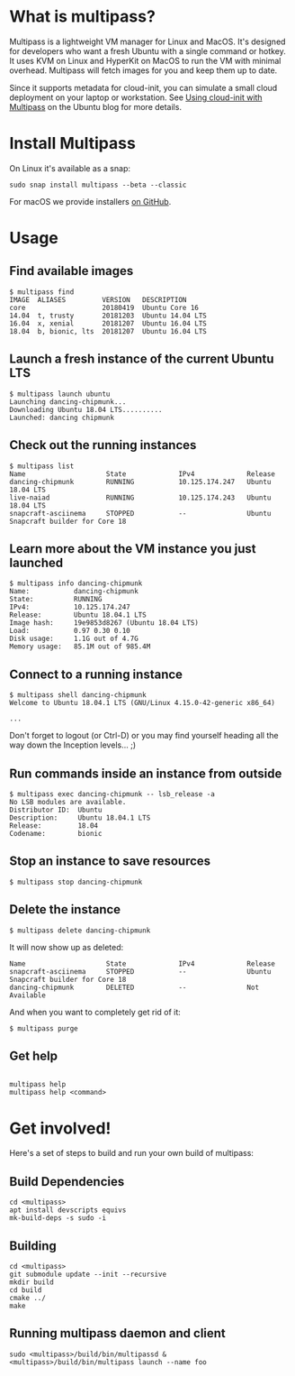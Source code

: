 # What is multipass?

Multipass is a lightweight VM manager for Linux and MacOS. It's designed for
developers who want a fresh Ubuntu with a single command or hotkey. It uses
KVM on Linux and HyperKit on MacOS to run the VM with minimal overhead.
Multipass will fetch images for you and keep them up to date.

Since it supports metadata for cloud-init, you can simulate a small cloud
deployment on your laptop or workstation. See [Using cloud-init with Multipass](https://blog.ubuntu.com/2018/04/02/using-cloud-init-with-multipass)
on the Ubuntu blog for more details.

# Install Multipass

On Linux it's available as a snap:

```
sudo snap install multipass --beta --classic
```

For macOS we provide installers [on GitHub](https://github.com/CanonicalLtd/multipass/releases).

# Usage

## Find available images
```
$ multipass find
IMAGE  ALIASES         VERSION   DESCRIPTION
core                   20180419  Ubuntu Core 16
14.04  t, trusty       20181203  Ubuntu 14.04 LTS
16.04  x, xenial       20181207  Ubuntu 16.04 LTS
18.04  b, bionic, lts  20181207  Ubuntu 16.04 LTS
```

## Launch a fresh instance of the current Ubuntu LTS
```
$ multipass launch ubuntu
Launching dancing-chipmunk...
Downloading Ubuntu 18.04 LTS..........
Launched: dancing chipmunk
```

## Check out the running instances
```
$ multipass list
Name                    State             IPv4             Release
dancing-chipmunk        RUNNING           10.125.174.247   Ubuntu 18.04 LTS
live-naiad              RUNNING           10.125.174.243   Ubuntu 18.04 LTS
snapcraft-asciinema     STOPPED           --               Ubuntu Snapcraft builder for Core 18
```

## Learn more about the VM instance you just launched
```
$ multipass info dancing-chipmunk
Name:           dancing-chipmunk
State:          RUNNING
IPv4:           10.125.174.247
Release:        Ubuntu 18.04.1 LTS
Image hash:     19e9853d8267 (Ubuntu 18.04 LTS)
Load:           0.97 0.30 0.10
Disk usage:     1.1G out of 4.7G
Memory usage:   85.1M out of 985.4M
```

## Connect to a running instance

```
$ multipass shell dancing-chipmunk
Welcome to Ubuntu 18.04.1 LTS (GNU/Linux 4.15.0-42-generic x86_64)

...
```

Don't forget to logout (or Ctrl-D) or you may find yourself heading all the
way down the Inception levels... ;)

## Run commands inside an instance from outside
```
$ multipass exec dancing-chipmunk -- lsb_release -a
No LSB modules are available.
Distributor ID:  Ubuntu
Description:     Ubuntu 18.04.1 LTS
Release:         18.04
Codename:        bionic
```

## Stop an instance to save resources
```
$ multipass stop dancing-chipmunk
```

## Delete the instance
```
$ multipass delete dancing-chipmunk
```

It will now show up as deleted:
```$ multipass list
Name                    State             IPv4             Release
snapcraft-asciinema     STOPPED           --               Ubuntu Snapcraft builder for Core 18
dancing-chipmunk        DELETED           --               Not Available
```

And when you want to completely get rid of it:

```
$ multipass purge
```

## Get help
```

multipass help
multipass help <command>
```

# Get involved!

Here's a set of steps to build and run your own build of multipass:

## Build Dependencies

```
cd <multipass>
apt install devscripts equivs
mk-build-deps -s sudo -i
```

## Building

```
cd <multipass>
git submodule update --init --recursive
mkdir build
cd build
cmake ../
make
```

## Running multipass daemon and client

```
sudo <multipass>/build/bin/multipassd &
<multipass>/build/bin/multipass launch --name foo
```

